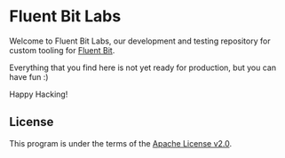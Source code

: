 # Fluent Bit Labs

Welcome to Fluent Bit Labs, our development and testing repository for custom tooling for [Fluent Bit](https://fluentbit.io). 

Everything that you find here is not yet ready for production, but you can have fun :)

Happy Hacking!



## License

This program is under the terms of the [Apache License v2.0](http://www.apache.org/licenses/LICENSE-2.0).